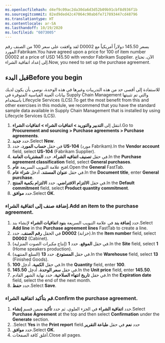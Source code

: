 ```yaml
---
ms.openlocfilehash: d4ef9c09ac2da30da6d3d52b09b91cbf8d936f1b
ms.sourcegitcommit: 82ed9ded42c47064c90ab6fe717893447cd48796
ms.translationtype: HT
ms.contentlocale: ar-SA
ms.lasthandoff: 10/19/2020
ms.locfileid: "6073005"
---
```

<span data-ttu-id="999d6-101">لقد وافقت على سعر 100 من الصنف رقم D0002 بسعر 145.50 دولاراً أمريكياً مع المورد Fabrikam.</span><span class="sxs-lookup"><span data-stu-id="999d6-101">You have agreed upon a price for 100 of item number D0002 at a price of USD 145.50 with vendor Fabrikam Supplier.</span></span> <span data-ttu-id="999d6-102">الآن، تحتاج إلى إعداد اتفاقية الشراء.</span><span class="sxs-lookup"><span data-stu-id="999d6-102">Now, you need to set up the purchase agreement.</span></span>

## <a name="before-you-begin"></a><span data-ttu-id="999d6-103">قبل البدء</span><span class="sxs-lookup"><span data-stu-id="999d6-103">Before you begin</span></span> 

<span data-ttu-id="999d6-104">للاستفادة إلى أقصى حد من هذه التدريبات وغيرها في هذه الوحدة، نوصي بأن يكون لديك بيانات العينة القياسية المتوفرة في Supply Chain Management والتي تم تثبيتها باستخدام Lifecycle Services‎‏ (LCS)‏‏‏‎.</span><span class="sxs-lookup"><span data-stu-id="999d6-104">To get the most benefit from this and other exercises in this module, we recommend that you have the standard sample data available in Supply Chain Management that is installed by using Lifecycle Services (LCS).</span></span>

1.  <span data-ttu-id="999d6-105">انتقل إلى **التدبير والتوريد > اتفاقيات الشراء > اتفاقيات الشراء**.</span><span class="sxs-lookup"><span data-stu-id="999d6-105">Go to **Procurement and sourcing > Purchase agreements > Purchase agreements**.</span></span>
2.  <span data-ttu-id="999d6-106">حدد **جديد‎**.</span><span class="sxs-lookup"><span data-stu-id="999d6-106">Select **New**.</span></span>
3.  <span data-ttu-id="999d6-107">في حقل **حساب المورد**، حدد **US-104** (مورد Fabrikam).</span><span class="sxs-lookup"><span data-stu-id="999d6-107">In the **Vendor account** field, select **US-104** (Fabrikam Supplier).</span></span>
4.  <span data-ttu-id="999d6-108">في حقل **تصنيف اتفاقيه الشراء**، حدد **المشتريات العامة**.</span><span class="sxs-lookup"><span data-stu-id="999d6-108">In the **Purchase agreement classification** field, select **General purchases**.</span></span>
5.  <span data-ttu-id="999d6-109">افتح علامة التبويب السريعة **عام**.</span><span class="sxs-lookup"><span data-stu-id="999d6-109">Open the **General** FastTab.</span></span>
6.  <span data-ttu-id="999d6-110">في حقل **عنوان المستند**، أدخل **شراء عام**.</span><span class="sxs-lookup"><span data-stu-id="999d6-110">In the **Document title**, enter **General purchase**.</span></span>
7.  <span data-ttu-id="999d6-111">في حقل **الالتزام الافتراضي**، حدد **الالتزام بكمية المنتج**.</span><span class="sxs-lookup"><span data-stu-id="999d6-111">In the **Default commitment** field, select **Product quantity commitment**.</span></span>
8.  <span data-ttu-id="999d6-112">حدد **موافق**.</span><span class="sxs-lookup"><span data-stu-id="999d6-112">Select **OK**.</span></span>

### <a name="add-an-item-to-the-purchase-agreement"></a><span data-ttu-id="999d6-113">إضافة صنف إلى اتفاقية الشراء.</span><span class="sxs-lookup"><span data-stu-id="999d6-113">Add an item to the purchase agreement.</span></span>

1.  <span data-ttu-id="999d6-114">حدد **إضافة بند** في علامة التبويب السريعة **بنود اتفاقيات الشراء** لإنشاء بند.</span><span class="sxs-lookup"><span data-stu-id="999d6-114">Select **Add line** in the **Purchase agreement lines** FastTab to create a line.</span></span>
2.  <span data-ttu-id="999d6-115">في الحقل **رقم الصنف**، حدد **D0002** (خزانة).</span><span class="sxs-lookup"><span data-stu-id="999d6-115">In the **Item number** field, select **D0002** (Cabinet).</span></span>
3.  <span data-ttu-id="999d6-116">في حقل **الموقع**، حدد **1** (إنتاج مكبرات الصوت المنزلية).</span><span class="sxs-lookup"><span data-stu-id="999d6-116">In the **Site** field, select **1** (Home speakers production).</span></span>
4.  <span data-ttu-id="999d6-117">في حقل **المستودع**، حدد **13** (السلع المنتهية).</span><span class="sxs-lookup"><span data-stu-id="999d6-117">In the **Warehouse** field, select **13** (Finished Goods).</span></span>
5.  <span data-ttu-id="999d6-118">في حقل **الكمية**، أدخِل **100**.</span><span class="sxs-lookup"><span data-stu-id="999d6-118">In the **Quantity** field, enter **100**.</span></span>
6.  <span data-ttu-id="999d6-119">في حقل **سعر الوحدة**، أدخِل **145.50**.</span><span class="sxs-lookup"><span data-stu-id="999d6-119">In the **Unit price** field, enter **145.50**.</span></span>
7.  <span data-ttu-id="999d6-120">في حقل **تاريخ انتهاء الصلاحية**، حدد نهاية الشهر القادم.</span><span class="sxs-lookup"><span data-stu-id="999d6-120">In the **Expiration date** field, select the end of the next month.</span></span>
8.  <span data-ttu-id="999d6-121">حدد **حفظ**.</span><span class="sxs-lookup"><span data-stu-id="999d6-121">Select **Save**.</span></span>

### <a name="confirm-the-purchase-agreement"></a><span data-ttu-id="999d6-122">قم بتأكيد اتفاقية الشراء.</span><span class="sxs-lookup"><span data-stu-id="999d6-122">Confirm the purchase agreement.</span></span>
1.  <span data-ttu-id="999d6-123">حدد **اتفاقية الشراء** في الجزء العلوي، ثم حدد **تأكيد** ضمن قسم **إنشاء**.</span><span class="sxs-lookup"><span data-stu-id="999d6-123">Select **Purchase Agreement** at the top and then select **Confirmation** under the **Generate** section.</span></span>
2.  <span data-ttu-id="999d6-124">حدد **نعم** في حقل **‏‫طباعة التقرير**.</span><span class="sxs-lookup"><span data-stu-id="999d6-124">Select **Yes** in the **Print report** field.</span></span>
3.  <span data-ttu-id="999d6-125">حدد **موافق**.</span><span class="sxs-lookup"><span data-stu-id="999d6-125">Select **OK**.</span></span>
4.  <span data-ttu-id="999d6-126">أغلق كافة الصفحات.</span><span class="sxs-lookup"><span data-stu-id="999d6-126">Close all pages.</span></span>
